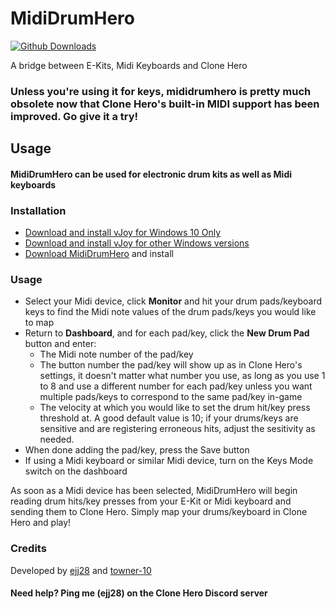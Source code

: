 # MidiDrumHero
[![Github Downloads](https://img.shields.io/github/downloads/ejj28/mididrumhero/total.svg)](https://github.com/ejj28/mididrumhero/releases/latest)

 A bridge between E-Kits, Midi Keyboards and Clone Hero
 
### Unless you're using it for keys, mididrumhero is pretty much obsolete now that Clone Hero's built-in MIDI support has been improved. Go give it a try!

## Usage
#### MidiDrumHero can be used for electronic drum kits as well as Midi keyboards

### Installation
- [Download and install vJoy for Windows 10 Only](https://github.com/jshafer817/vJoy/releases)
- [Download and install vJoy for other Windows versions](https://github.com/shauleiz/vJoy/releases)
- [Download MidiDrumHero](https://github.com/ejj28/mididrumhero/releases/latest) and install

### Usage
- Select your Midi device, click **Monitor** and hit your drum pads/keyboard keys to find the Midi note values of the drum pads/keys you would like to map
- Return to **Dashboard**, and for each pad/key, click the **New Drum Pad** button and enter:
    - The Midi note number of the pad/key
    - The button number the pad/key will show up as in Clone Hero's settings, it doesn't matter what number you use, as long as you use 1 to 8 and use a different number for each pad/key unless you want multiple pads/keys to correspond to the same pad/key in-game
    - The velocity at which you would like to set the drum hit/key press threshold at. A good default value is 10; if your drums/keys are sensitive and are registering erroneous hits, adjust the sesitivity as needed.
- When done adding the pad/key, press the Save button
- If using a Midi keyboard or similar Midi device, turn on the Keys Mode switch on the dashboard

As soon as a Midi device has been selected, MidiDrumHero will begin reading drum hits/key presses from your E-Kit or Midi keyboard and sending them to Clone Hero. Simply map your drums/keyboard in Clone Hero and play!

### Credits
Developed by [ejj28](https://github.com/ejj28) and [towner-10](https://github.com/towner-10)

#### Need help? Ping me (ejj28) on the Clone Hero Discord server
